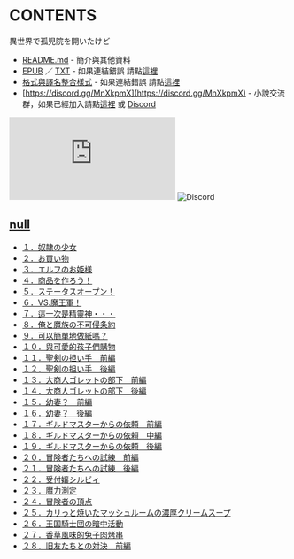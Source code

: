 # CONTENTS

異世界で孤児院を開いたけど


- [README.md](README.md) - 簡介與其他資料
- [EPUB](https://gitlab.com/demonovel/epub-txt/blob/master/syosetu_out/%E5%9C%A8%E7%95%B0%E4%B8%96%E7%95%8C%E9%96%8B%E4%BA%86%E5%AD%A4%E5%85%92%E9%99%A2%EF%BC%8C%E4%BD%86%E4%B8%8D%E7%9F%A5%E7%82%BA%E4%BD%95%E6%B2%92%E6%9C%89%E4%B8%80%E5%80%8B%E4%BA%BA%E6%83%B3%E9%9B%A2%E9%96%8B.epub) ／ [TXT](https://gitlab.com/demonovel/epub-txt/blob/master/syosetu_out/out/%E5%9C%A8%E7%95%B0%E4%B8%96%E7%95%8C%E9%96%8B%E4%BA%86%E5%AD%A4%E5%85%92%E9%99%A2%EF%BC%8C%E4%BD%86%E4%B8%8D%E7%9F%A5%E7%82%BA%E4%BD%95%E6%B2%92%E6%9C%89%E4%B8%80%E5%80%8B%E4%BA%BA.out.txt) - 如果連結錯誤 請點[這裡](https://gitlab.com/demonovel/epub-txt/tree/master)
- [格式與譯名整合樣式](https://github.com/bluelovers/node-novel/blob/master/lib/locales/%E7%95%B0%E4%B8%96%E7%95%8C%E3%81%A7%E5%AD%A4%E5%85%90%E9%99%A2%E3%82%92%E9%96%8B%E3%81%84%E3%81%9F%E3%81%91%E3%81%A9.ts) - 如果連結錯誤 請點[這裡](https://github.com/bluelovers/node-novel/tree/master/lib/locales)
- [https://discord.gg/MnXkpmX](https://discord.gg/MnXkpmX) - 小說交流群，如果已經加入請點[這裡](https://discordapp.com/channels/467794087769014273/467794088285175809) 或 [Discord](https://discordapp.com/channels/@me)


![導航目錄](https://chart.apis.google.com/chart?cht=qr&chs=150x150&chl=https://gitee.com/bluelovers/novel/blob/master/syosetu/異世界で孤児院を開いたけど/導航目錄.md)  ![Discord](https://chart.apis.google.com/chart?cht=qr&chs=150x150&chl=https://discord.gg/MnXkpmX)




## [null](00000_null)

- [１．奴隷の少女](00000_null/00010_%EF%BC%91%EF%BC%8E%E5%A5%B4%E9%9A%B7%E3%81%AE%E5%B0%91%E5%A5%B3.txt)
- [２．お買い物](00000_null/00020_%EF%BC%92%EF%BC%8E%E3%81%8A%E8%B2%B7%E3%81%84%E7%89%A9.txt)
- [３．エルフのお姫様](00000_null/00030_%EF%BC%93%EF%BC%8E%E3%82%A8%E3%83%AB%E3%83%95%E3%81%AE%E3%81%8A%E5%A7%AB%E6%A7%98.txt)
- [４．商品を作ろう！](00000_null/00040_%EF%BC%94%EF%BC%8E%E5%95%86%E5%93%81%E3%82%92%E4%BD%9C%E3%82%8D%E3%81%86%EF%BC%81.txt)
- [５．ステータスオープン！](00000_null/00050_%EF%BC%95%EF%BC%8E%E3%82%B9%E3%83%86%E3%83%BC%E3%82%BF%E3%82%B9%E3%82%AA%E3%83%BC%E3%83%97%E3%83%B3%EF%BC%81.txt)
- [６．VS.魔王軍！](00000_null/00060_%EF%BC%96%EF%BC%8EVS.%E9%AD%94%E7%8E%8B%E8%BB%8D%EF%BC%81.txt)
- [７．這一次是精靈神・・・](00000_null/00070_%EF%BC%97%EF%BC%8E%E9%80%99%E4%B8%80%E6%AC%A1%E6%98%AF%E7%B2%BE%E9%9D%88%E7%A5%9E%E3%83%BB%E3%83%BB%E3%83%BB.txt)
- [８．俺と魔族の不可侵条約](00000_null/00080_%EF%BC%98%EF%BC%8E%E4%BF%BA%E3%81%A8%E9%AD%94%E6%97%8F%E3%81%AE%E4%B8%8D%E5%8F%AF%E4%BE%B5%E6%9D%A1%E7%B4%84.txt)
- [９．可以簡單地做紙嗎？](00000_null/00090_%EF%BC%99%EF%BC%8E%E5%8F%AF%E4%BB%A5%E7%B0%A1%E5%96%AE%E5%9C%B0%E5%81%9A%E7%B4%99%E5%97%8E%EF%BC%9F.txt)
- [１０．與可愛的孩子們購物](00000_null/00100_%EF%BC%91%EF%BC%90%EF%BC%8E%E8%88%87%E5%8F%AF%E6%84%9B%E7%9A%84%E5%AD%A9%E5%AD%90%E5%80%91%E8%B3%BC%E7%89%A9.txt)
- [１１．聖剣の担い手　前編](00000_null/00110_%EF%BC%91%EF%BC%91%EF%BC%8E%E8%81%96%E5%89%A3%E3%81%AE%E6%8B%85%E3%81%84%E6%89%8B%E3%80%80%E5%89%8D%E7%B7%A8.txt)
- [１２．聖剣の担い手　後編](00000_null/00120_%EF%BC%91%EF%BC%92%EF%BC%8E%E8%81%96%E5%89%A3%E3%81%AE%E6%8B%85%E3%81%84%E6%89%8B%E3%80%80%E5%BE%8C%E7%B7%A8.txt)
- [１３．大商人ゴレットの部下　前編](00000_null/00130_%EF%BC%91%EF%BC%93%EF%BC%8E%E5%A4%A7%E5%95%86%E4%BA%BA%E3%82%B4%E3%83%AC%E3%83%83%E3%83%88%E3%81%AE%E9%83%A8%E4%B8%8B%E3%80%80%E5%89%8D%E7%B7%A8.txt)
- [１４．大商人ゴレットの部下　後編](00000_null/00140_%EF%BC%91%EF%BC%94%EF%BC%8E%E5%A4%A7%E5%95%86%E4%BA%BA%E3%82%B4%E3%83%AC%E3%83%83%E3%83%88%E3%81%AE%E9%83%A8%E4%B8%8B%E3%80%80%E5%BE%8C%E7%B7%A8.txt)
- [１５．幼妻？　前編](00000_null/00150_%EF%BC%91%EF%BC%95%EF%BC%8E%E5%B9%BC%E5%A6%BB%EF%BC%9F%E3%80%80%E5%89%8D%E7%B7%A8.txt)
- [１６．幼妻？　後編](00000_null/00160_%EF%BC%91%EF%BC%96%EF%BC%8E%E5%B9%BC%E5%A6%BB%EF%BC%9F%E3%80%80%E5%BE%8C%E7%B7%A8.txt)
- [１７．ギルドマスターからの依頼　前編](00000_null/00170_%EF%BC%91%EF%BC%97%EF%BC%8E%E3%82%AE%E3%83%AB%E3%83%89%E3%83%9E%E3%82%B9%E3%82%BF%E3%83%BC%E3%81%8B%E3%82%89%E3%81%AE%E4%BE%9D%E9%A0%BC%E3%80%80%E5%89%8D%E7%B7%A8.txt)
- [１８．ギルドマスターからの依頼　中編](00000_null/00180_%EF%BC%91%EF%BC%98%EF%BC%8E%E3%82%AE%E3%83%AB%E3%83%89%E3%83%9E%E3%82%B9%E3%82%BF%E3%83%BC%E3%81%8B%E3%82%89%E3%81%AE%E4%BE%9D%E9%A0%BC%E3%80%80%E4%B8%AD%E7%B7%A8.txt)
- [１９．ギルドマスターからの依頼　後編](00000_null/00190_%EF%BC%91%EF%BC%99%EF%BC%8E%E3%82%AE%E3%83%AB%E3%83%89%E3%83%9E%E3%82%B9%E3%82%BF%E3%83%BC%E3%81%8B%E3%82%89%E3%81%AE%E4%BE%9D%E9%A0%BC%E3%80%80%E5%BE%8C%E7%B7%A8.txt)
- [２０．冒険者たちへの試練　前編](00000_null/00200_%EF%BC%92%EF%BC%90%EF%BC%8E%E5%86%92%E9%99%BA%E8%80%85%E3%81%9F%E3%81%A1%E3%81%B8%E3%81%AE%E8%A9%A6%E7%B7%B4%E3%80%80%E5%89%8D%E7%B7%A8.txt)
- [２１．冒険者たちへの試練　後編](00000_null/00210_%EF%BC%92%EF%BC%91%EF%BC%8E%E5%86%92%E9%99%BA%E8%80%85%E3%81%9F%E3%81%A1%E3%81%B8%E3%81%AE%E8%A9%A6%E7%B7%B4%E3%80%80%E5%BE%8C%E7%B7%A8.txt)
- [２２．受付嬢シルビィ](00000_null/00220_%EF%BC%92%EF%BC%92%EF%BC%8E%E5%8F%97%E4%BB%98%E5%AC%A2%E3%82%B7%E3%83%AB%E3%83%93%E3%82%A3.txt)
- [２３．魔力測定](00000_null/00230_%EF%BC%92%EF%BC%93%EF%BC%8E%E9%AD%94%E5%8A%9B%E6%B8%AC%E5%AE%9A.txt)
- [２４．冒険者の頂点](00000_null/00240_%EF%BC%92%EF%BC%94%EF%BC%8E%E5%86%92%E9%99%BA%E8%80%85%E3%81%AE%E9%A0%82%E7%82%B9.txt)
- [２５．カリっと焼いたマッシュルームの濃厚クリームスープ](00000_null/00250_%EF%BC%92%EF%BC%95%EF%BC%8E%E3%82%AB%E3%83%AA%E3%81%A3%E3%81%A8%E7%84%BC%E3%81%84%E3%81%9F%E3%83%9E%E3%83%83%E3%82%B7%E3%83%A5%E3%83%AB%E3%83%BC%E3%83%A0%E3%81%AE%E6%BF%83%E5%8E%9A%E3%82%AF%E3%83%AA%E3%83%BC%E3%83%A0%E3%82%B9%E3%83%BC%E3%83%97.txt)
- [２６．王国騎士団の暗中活動](00000_null/00260_%EF%BC%92%EF%BC%96%EF%BC%8E%E7%8E%8B%E5%9B%BD%E9%A8%8E%E5%A3%AB%E5%9B%A3%E3%81%AE%E6%9A%97%E4%B8%AD%E6%B4%BB%E5%8B%95.txt)
- [２７．香草風味的兔子肉烤串](00000_null/00270_%EF%BC%92%EF%BC%97%EF%BC%8E%E9%A6%99%E8%8D%89%E9%A2%A8%E5%91%B3%E7%9A%84%E5%85%94%E5%AD%90%E8%82%89%E7%83%A4%E4%B8%B2.txt)
- [２８．旧友たちとの対決　前編](00000_null/00280_%EF%BC%92%EF%BC%98%EF%BC%8E%E6%97%A7%E5%8F%8B%E3%81%9F%E3%81%A1%E3%81%A8%E3%81%AE%E5%AF%BE%E6%B1%BA%E3%80%80%E5%89%8D%E7%B7%A8.txt)

